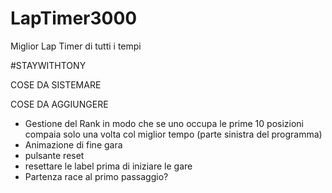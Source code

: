 # LapTimer3000
 Miglior Lap Timer di tutti i tempi

#STAYWITHTONY

COSE DA SISTEMARE
 
COSE DA AGGIUNGERE
 - Gestione del Rank in modo che se uno occupa le prime 10 posizioni compaia solo una volta col miglior tempo (parte sinistra del programma)
 - Animazione di fine gara
 - pulsante reset
 - resettare le label prima di iniziare le gare
 - Partenza race al primo passaggio?
